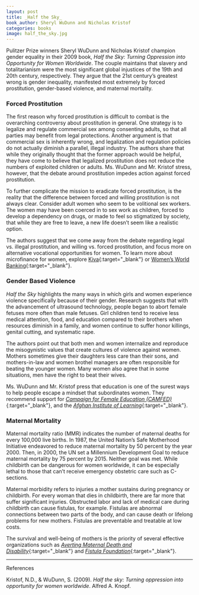 ```yaml
---
layout: post
title: _Half the Sky_
book_author: Sheryl WuDunn and Nicholas Kristof
categories: books
image: half_the_sky.jpg
---
```


Pulitzer Prize winners Sheryl WuDunn and Nicholas Kristof champion gender
equality in their 2009 book, _Half the Sky: Turning Oppression into Opportunity
for Women Worldwide_. The couple maintains that slavery and totalitarianism were
the most significant global injustices of the 19th and 20th century,
respectively. They argue that the 21st century’s greatest wrong is gender
inequality, manifested most extremely by forced prostitution, gender-based
violence, and maternal mortality.

### Forced Prostitution

The first reason why forced prostitution is difficult to combat is the overarching controversy about prostitution in general. One strategy is to
legalize and regulate commercial sex among consenting adults, so that
all parties may benefit from legal protections. Another argument is that
commercial sex is inherently wrong, and legalization and regulation policies do
not actually diminish a parallel, illegal industry. The authors share that
while they originally thought that the former approach would be helpful,
they have come to believe that legalized prostitution does not reduce the numbers
of exploited children or adults. Ms. WuDunn and Mr. Kristof stress, however, that
the debate around prostitution impedes action against forced prostitution.

To further complicate the mission to eradicate forced prostitution, is the reality
that the difference between forced and willing prostitution is not
always clear. Consider adult women who seem to be volitional sex workers. The
women may have been coerced in to sex work as children, forced to develop a
dependency on drugs, or made to feel so stigmatized by society, that while they
are free to leave, a new life doesn’t seem like a realistic option.

The authors suggest that we come away from the debate regarding legal vs.
illegal prostitution, and willing vs. forced prostitution, and focus more on
alternative vocational opportunities for women. To learn more about microfinance for
women, explore [Kiva][1]{:target="_blank"} or
[Women’s World Banking][2]{:target="_blank"}.

### Gender Based Violence

_Half the Sky_ highlights the many ways in which girls and women experience
violence specifically because of their gender. Research suggests that with the advancement of ultrasound technology, people began to abort female fetuses more often than male fetuses. Girl children tend to receive
less medical attention, food, and education compared to their brothers when resources diminish in a family, and women continue to suffer honor killings, genital cutting, and systematic rape.

The authors point out that both men and women internalize and reproduce the
misogynistic values that create cultures of violence against women. Mothers
sometimes give their daughters less care than their sons, and mothers-in-law and
women brothel managers are often responsible for beating the younger women. Many
women also agree that in some situations, men have the right to beat
their wives.

Ms. WuDunn and Mr. Kristof press that education is one of the surest ways to
help people escape a mindset that subordinates women. They recommend support for
[_Campaign for Female Education (CAMFED)_][3]{:target="_blank"},
and the [_Afghan Institute of Learning_][4]{:target="_blank"}.

### Maternal Mortality

Maternal mortality ratio (MMR) indicates the number of maternal deaths for every
100,000 live births. In 1987, the United Nation’s Safe Motherhood Initiative
endeavored to reduce maternal mortality by 50 percent by the year 2000. Then, in
2000, the UN set a Millennium Development Goal to reduce maternal mortality by
75 percent by 2015. Neither goal was met. While childbirth can be dangerous for
women worldwide, it can be especially lethal to those that can’t receive
emergency obstetric care such as C-sections.

Maternal morbidity refers to injuries a mother sustains during pregnancy or
childbirth. For every woman that dies in childbirth, there are far more that
suffer significant injuries. Obstructed labor and lack of medical care during
childbirth can cause fistulas, for example. Fistulas are abnormal connections
between two parts of the body, and can cause death or lifelong problems for new mothers.
Fistulas are preventable and treatable at low costs.

The survival and well-being of mothers is the
priority of several effective organizations such as
[_Averting Maternal Death and Disability_][5]{:target="_blank"} and
[_Fistula Foundation_][6]{:target="_blank"}.

---
References

Kristof, N.D., & WuDunn, S. (2009). _Half the sky: Turning oppression into opportunity for women worldwide_. Alfred A. Knopf.

[1]: https://www.kiva.org/lend-by-category/women
[2]: https://www.womensworldbanking.org/
[3]: https://camfed.org/
[4]: https://www.creatinghope.org/who-we-are.html
[5]: https://www.mailman.columbia.edu/research/averting-maternal-death-and-disability-amdd
[6]: https://www.fistulafoundation.org/
